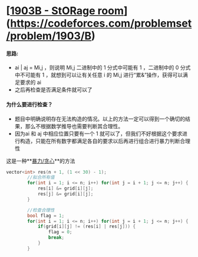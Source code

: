 # [[1903B - StORage room](https://codeforces.com/problemset/problem/1903/B)](https://codeforces.com/problemset/problem/1903/B)

#### 思路:

- ai | aj = Mi,j ，则说明 Mi,j 二进制中的 1 分式中可能有 1 ，二进制中的 0 分式中不可能有 1 ，就想到可以让有关任意 i 的 Mi,j 进行“累&”操作，获得可以满足要求的 ai
- 之后再检查是否满足条件就可以了


#### 为什么要进行检查？

- 题目中明确说明存在无法构造的情况。以上的方法一定可以得到一个确切的结果，那么不根据数学推导也需要判断其合理性。
- 因为ai 和 aj 中相应位置只要有一个 1 就可以了，但我们不好根据这个要求进行构造，只能在所有数字都满足各自的要求以后再进行组合进行暴力判断合理性


这是一种**<u>暴力/贪心</u>**的方法
```cpp
vector<int> res(n + 1, (1 << 30) - 1);
        //拟合所有值
        for(int i = 1; i <= n; i++) for(int j = i + 1; j <= n; j++) {
            res[i] &= grid[i][j];
            res[j] &= grid[i][j];
        }

        //检查合理性
        bool flag = 1;
        for(int i = 1; i <= n; i++) for(int j = i + 1; j <= n; j++) {
            if(grid[i][j] != (res[i] | res[j])) {
                flag = 0;
                break;
            }
        }
```